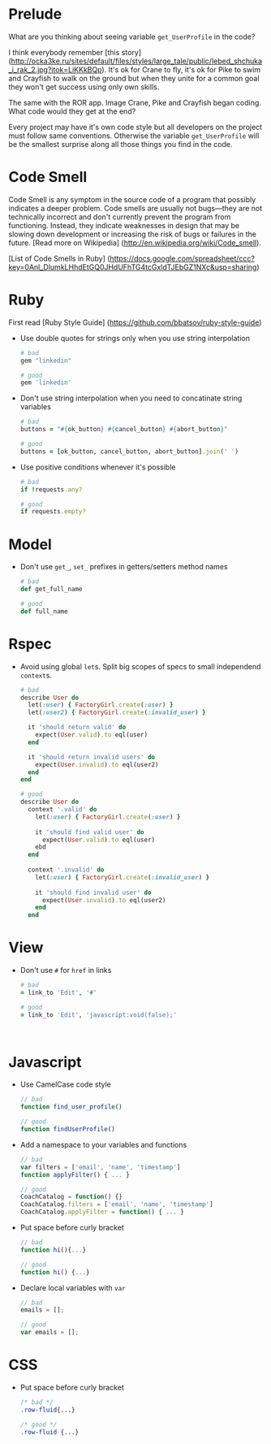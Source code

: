 # Prelude

What are you thinking about seeing variable `get_UserProfile` in the code?

I think everybody remember [this story] (http://ocka3ke.ru/sites/default/files/styles/large_tale/public/lebed_shchuka_i_rak_2.jpg?itok=LiKKkBQp). It's ok for Crane to fly, it's ok for Pike to swim and Crayfish to walk on the ground but when they unite for a common goal they won't get success using only own skills.

The same with the ROR app. Image Crane, Pike and Crayfish began coding. What code would they get at the end?

Every project may have it's own code style but all developers on the project must follow same conventions.
Otherwise the variable `get_UserProfile` will be the smallest surprise along all those things you find in the code.

# Code Smell
Code Smell is any symptom in the source code of a program that possibly indicates a deeper problem. Code smells are usually not bugs—they are not technically incorrect and don't currently prevent the program from functioning. Instead, they indicate weaknesses in design that may be slowing down development or increasing the risk of bugs or failures in the future. [Read more on Wikipedia] (http://en.wikipedia.org/wiki/Code_smell).

[List of Code Smells in Ruby] (https://docs.google.com/spreadsheet/ccc?key=0Anl_DlumkLHhdEtGQ0JHdUFhTG4tcGxldTJEbGZ1NXc&usp=sharing)

# Ruby
First read [Ruby Style Guide] (https://github.com/bbatsov/ruby-style-guide)

* Use double quotes for strings only when you use string interpolation

    ```Ruby
    # bad
    gem "linkedin"
    
    # good
    gem 'linkedin'
    ```
    
* Don't use string interpolation when you need to concatinate string variables

    ```Ruby
    # bad
    buttons = "#{ok_button} #{cancel_button} #{abort_button}"
    
    # good
    buttons = [ok_button, cancel_button, abort_button].join(' ')
    ``` 
  
* Use positive conditions whenever it's possible
    
    ```Ruby
    # bad
    if !requests.any?
    
    # good
    if requests.empty?
    ```
    
    
# Model

* Don't use `get_`, `set_` prefixes in getters/setters method names
    
    ```Ruby
    # bad
    def get_full_name

    # good
    def full_name
    ```    
    
# Rspec

* Avoid using global `let`s. Split big scopes of specs to small independend `context`s.
    
    ```Ruby
    # bad
    describe User do
      let(:user) { FactoryGirl.create(:user) }
      let(:user2) { FactoryGirl.create(:invalid_user) }
    
      it 'should return valid' do
        expect(User.valid).to eql(user)
      end
    
      it 'should return invalid users' do
        expect(User.invalid).to eql(user2)
      end
    end

    # good
    describe User do
      context '.valid' do
        let(:user) { FactoryGirl.create(:user) }
        
        it 'should find valid user' do
          expect(User.valid).to eql(user)
        ebd
      end
      
      context '.invalid' do
        let(:user) { FactoryGirl.create(:invalid_user) }
        
        it 'should find invalid user' do
          expect(User.invalid).to eql(user2)
        end
      end
    ```      
    
# View

* Don't use `#` for `href` in links
    
    ```Ruby
    # bad
    = link_to 'Edit', '#'

    # good
    = link_to 'Edit', 'javascript:void(false);'
    
      
# Javascript

* Use CamelCase code style 

    ```Javascript
    // bad
    function find_user_profile()

    // good
    function findUserProfile()
    ```
    
* Add a namespace to your variables and functions

    ```Javascript
    // bad
    var filters = ['email', 'name', 'timestamp']
    function applyFilter() { ... }
    
    // good
    CoachCatalog = function() {}
    CoachCatalog.filters = ['email', 'name', 'timestamp']
    CoachCatalog.applyFilter = function() { ... }
    ```
    
* Put space before curly bracket

    ```Javascript
    // bad
    function hi(){...}
    
    // good
    function hi() {...}
    ```
    
* Declare local variables with `var`

    ```Javascript
    // bad
    emails = [];
    
    // good
    var emails = [];

# CSS

* Put space before curly bracket

    ```css
    /* bad */
    .row-fluid{...}
    
    /* good */
    .row-fluid {...}
    ```
